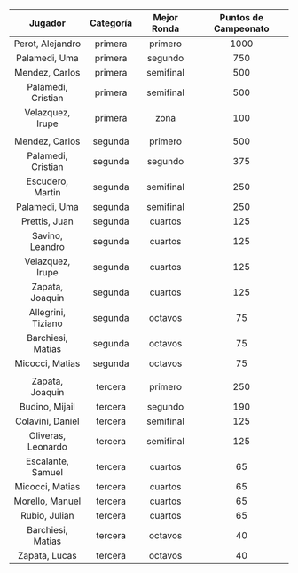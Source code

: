 |      Jugador       |  Categoría  |  Mejor Ronda  |  Puntos de Campeonato  |
|:------------------:|:-----------:|:-------------:|:----------------------:|
|  Perot, Alejandro  |   primera   |    primero    |          1000          |
|   Palamedi, Uma    |   primera   |    segundo    |          750           |
|   Mendez, Carlos   |   primera   |   semifinal   |          500           |
| Palamedi, Cristian |   primera   |   semifinal   |          500           |
|  Velazquez, Irupe  |   primera   |     zona      |          100           |
|                    |             |               |                        |
|   Mendez, Carlos   |   segunda   |    primero    |          500           |
| Palamedi, Cristian |   segunda   |    segundo    |          375           |
|  Escudero, Martin  |   segunda   |   semifinal   |          250           |
|   Palamedi, Uma    |   segunda   |   semifinal   |          250           |
|   Prettis, Juan    |   segunda   |    cuartos    |          125           |
|  Savino, Leandro   |   segunda   |    cuartos    |          125           |
|  Velazquez, Irupe  |   segunda   |    cuartos    |          125           |
|  Zapata, Joaquin   |   segunda   |    cuartos    |          125           |
| Allegrini, Tiziano |   segunda   |    octavos    |           75           |
| Barchiesi, Matias  |   segunda   |    octavos    |           75           |
|  Micocci, Matias   |   segunda   |    octavos    |           75           |
|                    |             |               |                        |
|  Zapata, Joaquin   |   tercera   |    primero    |          250           |
|   Budino, Mijail   |   tercera   |    segundo    |          190           |
|  Colavini, Daniel  |   tercera   |   semifinal   |          125           |
| Oliveras, Leonardo |   tercera   |   semifinal   |          125           |
| Escalante, Samuel  |   tercera   |    cuartos    |           65           |
|  Micocci, Matias   |   tercera   |    cuartos    |           65           |
|  Morello, Manuel   |   tercera   |    cuartos    |           65           |
|   Rubio, Julian    |   tercera   |    cuartos    |           65           |
| Barchiesi, Matias  |   tercera   |    octavos    |           40           |
|   Zapata, Lucas    |   tercera   |    octavos    |           40           |
